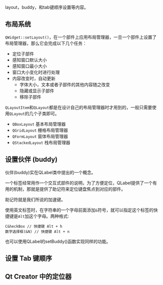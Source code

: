 layout，buddy，和tab键顺序设置等内容。

## 布局系统

`QWidget::setLayout()`，在一个部件上应用布局管理器，一旦一个部件上设置了布局管理器，那么它会完成以下几个任务：

- 定位子部件
- 感知窗口默认大小
- 感知窗口最小大小
- 窗口大小变化时进行处理
- 内容改变时，自动更新
  - 字体大小，文本或者子部件的其他内容随之改变
  - 隐藏或显示子部件
  - 移除子部件

`QLayoutItem`和`QLayout`都是在设计自己的布局管理器时才用到的，一般只需要使用`QLayout`的几个子类即可。

- `QBoxLayout` 基本布局管理器
- `QGridLayout` 栅格布局管理器
- `QFormLayout` 窗体布局管理器
- `QStackedLayout` 栈布局管理器

## 设置伙伴 (buddy)

伙伴(buddy)实在QLabel类中提出的一个概念。

一个标签经常用作一个交互式部件的说明，为了方便定位，QLabel提供了一个有用的机制，那就是提供了助记符来定位键盘焦点到对应的部件。

助记符就是我们所说的加速键。

使用英文标签时，在字符串的一个字母前面添加`&`符号，就可以指定这个标签的快捷键是`Alt`加这个字母。两种格式:

```
C&heckBox // 快捷键 Alt + h
数字选择框(&N) // 快捷键 Alt + n
```

也可以使用QLabel的setBuddy()函数实现同样的功能。

## 设置 Tab 键顺序





## Qt Creator 中的定位器

